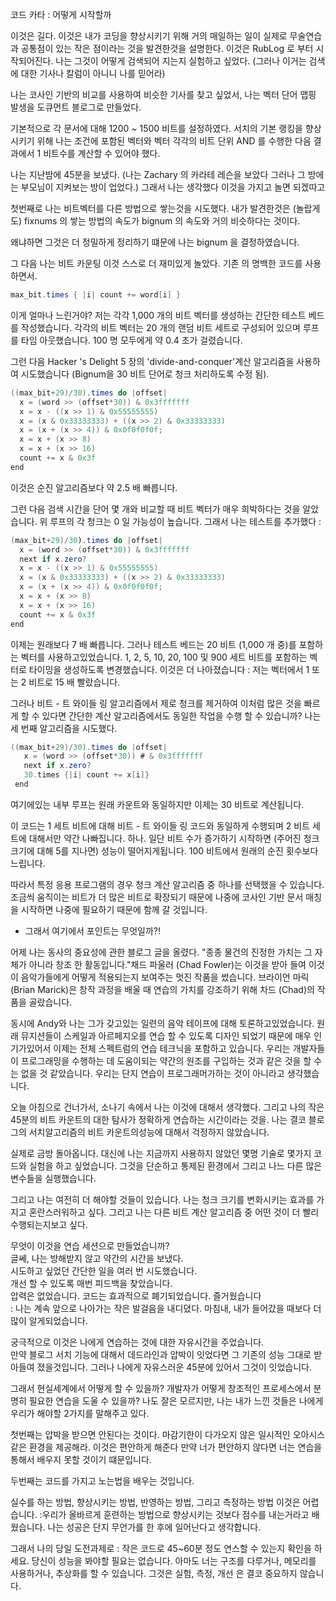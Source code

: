 코드 카타 : 어떻게 시작할까

이것은 길다. 이것은 내가 코딩을 향상시키기 위해 거의 매일하는 일이 실제로 무술연습과 공통점이 있는 작은 점이라는 것을 발견한것을 설명한다.
이것은 RubLog 로 부터 시작되어진다. 나는 그것이 어떻게 검색되어 지는지 실험하고 싶었다.
(그러나 이거는 검색에 대한 기사나 칼럼이 아니니 나를 믿어라)

나는 코사인 기반의 비교를 사용하여 비슷한 기사를 찾고 싶었서, 나는 벡터 단어 맵핑 발생을 도큐먼트 블로그로 만들었다.

기본적으로 각 문서에 대해 1200 ~ 1500 비트를 설정하였다.
서치의 기본 랭킹을 향상시키기 위해 나는 조건에 포함된 벡터와 벡터 각각의 비트 단위 AND 를 수행한 다음 결과에서 1 비트수를 계산할 수 있어야 했다.

나는 지난밤에 45분을 보냈다. (나는 Zachary 의 카라테 레슨을 보았다 그러나 그 방에는 부모님이 지켜보는 방이 업었다.)
그래서 나는 생각했다 이것을 가지고 놀면 되겠따고

첫번째로 나는 비트벡터를 다른 방법으로 쌓는것을 시도했다.
내가 발견한것은 (놀랍게도) fixnums 의 쌓는 방법의 속도가 bignum 의 속도와 거의 비슷하다는 것이다.

왜냐하면 그것은 더 정밀하게 정리하기 떄문에 나는 bignum 을 결정하였습니다.

그 다음 나는 비트 카운팅 이것 스스로 더 재미있게 놀았다. 기존 의 명백한 코드를 사용하면서.

```java
max_bit.times { |i| count += word[i] }
```

이게 얼마나 느린거야? 저는 각각 1,000 개의 비트 벡터를 생성하는 간단한 테스트 베드를 작성했습니다. 각각의 비트 벡터는 20 개의 랜덤 비트 세트로 구성되어 있으며 루프를 타임 아웃했습니다. 100 명 모두에게 약 0.4 초가 걸렸습니다.

그런 다음 Hacker 's Delight 5 장의 'divide-and-conquer'계산 알고리즘을 사용하여 시도했습니다 (Bignum을 30 비트 단어로 청크 처리하도록 수정 됨).

```java
((max_bit+29)/30).times do |offset|
  x = (word >> (offset*30)) & 0x3fffffff
  x = x - ((x >> 1) & 0x55555555)
  x = (x & 0x33333333) + ((x >> 2) & 0x33333333)
  x = (x + (x >> 4)) & 0x0f0f0f0f;
  x = x + (x >> 8)
  x = x + (x >> 16)
  count += x & 0x3f
end
```
이것은 순진 알고리즘보다 약 2.5 배 빠릅니다.

그런 다음 검색 시간을 단어 몇 개와 비교할 때 비트 벡터가 매우 희박하다는 것을 알았습니다. 위 루프의 각 청크는 0 일 가능성이 높습니다. 그래서 나는 테스트를 추가했다 :

```java
(max_bit+29)/30).times do |offset|
  x = (word >> (offset*30)) & 0x3fffffff
  next if x.zero?
  x = x - ((x >> 1) & 0x55555555)
  x = (x & 0x33333333) + ((x >> 2) & 0x33333333)
  x = (x + (x >> 4)) & 0x0f0f0f0f;
  x = x + (x >> 8)
  x = x + (x >> 16)
  count += x & 0x3f
end
```

이제는 원래보다 7 배 빠릅니다. 그러나 테스트 베드는 20 비트 (1,000 개 중)를 포함하는 벡터를 사용하고있었습니다. 1, 2, 5, 10, 20, 100 및 900 세트 비트를 포함하는 벡터로 타이밍을 생성하도록 변경했습니다. 이것은 더 나아졌습니다 : 저는 벡터에서 1 또는 2 비트로 15 배 빨랐습니다.

그러나 비트 - 트 와이들 링 알고리즘에서 제로 청크를 제거하여 이처럼 많은 것을 빠르게 할 수 있다면 간단한 계산 알고리즘에서도 동일한 작업을 수행 할 수 있습니까? 나는 세 번째 알고리즘을 시도했다.

```java
((max_bit+29)/30).times do |offset|
   x = (word >> (offset*30)) # & 0x3fffffff
   next if x.zero?
   30.times {|i| count += x[i]}
 end
```

여기에있는 내부 루프는 원래 카운트와 동일하지만 이제는 30 비트로 계산됩니다.

이 코드는 1 세트 비트에 대해 비트 - 트 와이들 링 코드와 동일하게 수행되며 2 비트 세트에 대해서만 약간 나빠집니다. 하나. 일단 비트 수가 증가하기 시작하면 (주어진 청크 크기에 대해 5를 지나면) 성능이 떨어지게됩니다. 100 비트에서 원래의 순진 횟수보다 느립니다.

따라서 특정 응용 프로그램의 경우 청크 계산 알고리즘 중 하나를 선택했을 수 있습니다. 조금씩 움직이는 비트가 더 많은 비트로 확장되기 때문에 나중에 코사인 기반 문서 매칭을 시작하면 나중에 필요하기 때문에 함께 갈 것입니다.

- 그래서 여기에서 포인트는 무엇일까?!

어제 나는 동사의 중요성에 관한 블로그 글을 올렸다. "종종 물건의 진정한 가치는 그 자체가 아니라 창조 한 활동입니다."채드 파울러 (Chad Fowler)는 이것을 받아 들여 이것이 음악가들에게 어떻게 적용되는지 보여주는 멋진 작품을 썼습니다. 브라이언 마릭 (Brian Marick)은 창작 과정을 배울 때 연습의 가치를 강조하기 위해 차드 (Chad)의 작품을 골랐습니다.

동시에 Andy와 나는 그가 갖고있는 일련의 음악 테이프에 대해 토론하고있었습니다. 원래 뮤지션들이 스케일과 아르페지오를 연습 할 수 있도록 디자인 되었기 때문에 매우 인기가있어서 이제는 전체 스펙트럼의 연습 테크닉을 포함하고 있습니다. 우리는 개발자들이 프로그래밍을 수행하는 데 도움이되는 약간의 원조를 구입하는 것과 같은 것을 할 수는 없을 것 같았습니다. 우리는 단지 연습이 프로그래머가하는 것이 아니라고 생각했습니다.

오늘 아침으로 건너가서, 소나기 속에서 나는 이것에 대해서 생각했다. 그리고 나의 작은 45분의 비트 카운트의 대한 탐사가 정확하게 연습하는 시간이라는 것을.
나는 결코 블로그의 서치알고리즘의 비트 카운트의성능에 대해서 걱정하지 않았습니다.

실제로 금방 돌아옵니다. 대신에 나는 지금까지 사용하지 않았던 몇명 기술로 몇가지 코드와 실험을 하고 싶었습니다.
그것을 단순하고 통제된 환경에서 그리고 나느 다른 많은 변수들을 실행했습니다.

그리고 나는 여전히 더 해야할 것들이 있습니다. 나는 청크 크기를 변화시키는 효과를 가지고 혼란스러워하고 싶다. 그리고 나는 다른 비트 계산 알고리즘 중 어떤 것이 더 빨리 수행되는지보고 싶다.

무엇이 이것을 연습 세션으로 만들었습니까?  
글쎄, 나는 방해받지 않고 약간의 시간을 보냈다.   
시도하고 싶었던 간단한 일을 여러 번 시도했습니다.   
개선 할 수 있도록 매번 피드백을 찾았습니다.  
압력은 없었습니다. 코드는 효과적으로 폐기되었습니다. 즐거웠습니다   
: 나는 계속 앞으로 나아가는 작은 발걸음을 내디뎠다. 마침내, 내가 들어갔을 때보다 더 많이 알게되었습니다.  

궁극적으로 이것은 나에게 연습하는 것에 대한 자유시간을 주었습니다.  
만약 블로그 서치 기능에 대해서 데드라인과 압박이 잇었다면 그 기존의 성능 그대로 받아들여 졌을것입니다.
그러나 나에게 자유스러운 45분에 있어서 그것이 잇었습니다.

그래서 현실세계에서 어떻게 할 수 있을까?
개발자가 어떻게 창조적인 프로세스에서 분명히 필요한 연습을 도울 수 있을까?
나도 잘은 모르지만, 나는 내가 느낀 것들은 나에게 우리가 해야할 2가지를 말해주고 있다.

첫번째는 압박을 받으면 안된다는 것이다. 마감기한이 다가오지 않은 일시적인 오아시스 같은 환경을 제공해라.
이것은 편안하게 해준다 만약 너가 편안하지 않다면 너는 연습을 통해서 배우지 못할 것이기 떄문입니다.

두번째는 코드를 가지고 노는법을 배우는 것입니다.

실수를 하는 방법, 향상시키는 방법, 반영하는 방법, 그리고 측정하는 방법
이것은 어렵습니다. 
:우리가 올바르게 훈련하는 방법으로 향상시키는 것보다 점수를 내는거라고 배웠습니다.
나는 성공은 단지 무언가를 한 후에 일어난다고 생각합니다.

그래서 나의 당일 도전과제로 :
작은 코드로 45~60분 정도 연스할 수 있는지 확인을 하세요.
당신이 성능을 봐야할 필요는 없습니다.
아마도 너는 구조를 다루거나, 메모리를 사용하거나, 추상화를 할 수 있습니다. 그것은 실험, 측정, 개선 은 결코 중요하지 않습니다.

